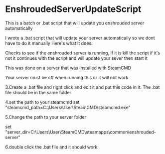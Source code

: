 # EnshroudedServerUpdateScript
This is a batch or .bat script that will update you enshrouded server automatically

I wrote a .bat script that will update your server automatically so we dont have to do it manually
Here's what it does:
 
Checks to see if the enshrouded server is running, if it is kill the script if it's not it continues with the script and will update your sever then start it

This was done on a server that was installed with SteamCMD

Your server must be off when running this or it will not work


3.Create a .bat file and right click and edit it and put this code in it. The .bat file should be in the same folder

4.set the path to your steamcmd
set "steamcmd_path=C:\Users\User\SteamCMD\steamcmd.exe"

5.Change the path to your server folder

set "server_dir=C:\Users\User\SteamCMD\steamapps\common\enshrouded-server"

6.double click the .bat file and it should work
